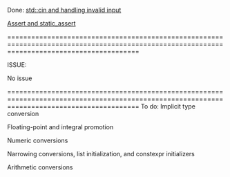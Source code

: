 Done:
[std::cin and handling invalid input](https://github.com/TomChienBot/C/blob/master/Summary/chapter%209/cin%20and%20handling%20invalid%20input.md)

[Assert and static_assert](https://github.com/TomChienBot/C/blob/master/Summary/chapter%209/Assert%20and%20static_assert.md)

=============================================================================================================================================

ISSUE:

No issue

=============================================================================================================================================
To do:
Implicit type conversion

Floating-point and integral promotion

Numeric conversions

Narrowing conversions, list initialization, and constexpr initializers

Arithmetic conversions
